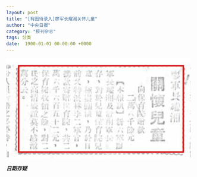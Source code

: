 ```yaml
---
layout: post
title: "[有图待录入]廖军长耀湘关怀儿童"
author: "中央日报"
category: "报刊杂志"
tags: 分类
date:  1900-01-01 00:00:00 +0000
---
```


![廖军长耀湘关怀儿童](../assets/images/newspapers/廖军长耀湘关怀儿童.png)


> *<!-- 图源：佚名 -->*

***日期存疑***
